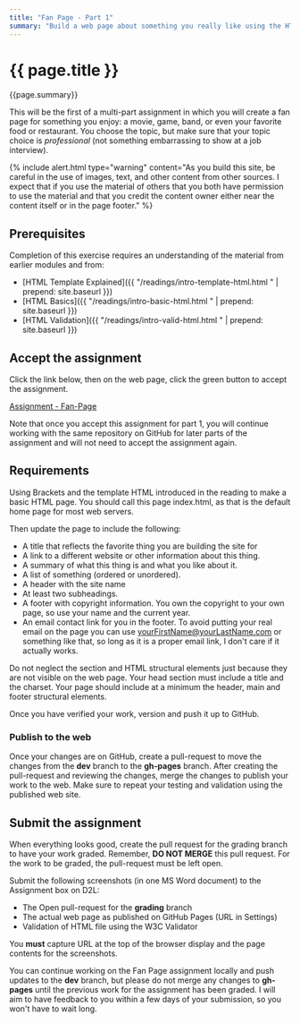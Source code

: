 ```yaml
---
title: "Fan Page - Part 1"
summary: "Build a web page about something you really like using the HTML elements we have learned."
---
```


# {{ page.title }}
{{page.summary}}


This will be the first of a multi-part assignment in which you will create a fan page for something you enjoy: a movie, game, band, or even your favorite food or restaurant.  You choose the topic, but make sure that your topic choice is *professional* (not something embarrassing to show at a job interview).

{% include alert.html type="warning"
  content="As you build this site, be careful in the use of images, text, and other content from other sources. I expect that if you use the material of others that you both have permission to use the material and that you credit the content owner either near the content itself or in the page footer."
%}


## Prerequisites
Completion of this exercise requires an understanding of the material from earlier modules and from:

- [HTML Template Explained]({{ "/readings/intro-template-html.html " | prepend: site.baseurl }})
- [HTML Basics]({{ "/readings/intro-basic-html.html " | prepend: site.baseurl }})
- [HTML Validation]({{ "/readings/intro-valid-html.html " | prepend: site.baseurl }})

## Accept the assignment
Click the link below, then on the web page, click the green button to accept the assignment.

[Assignment - Fan-Page]( https://classroom.github.com/a/UuuqkKTQ )

Note that once you accept this assignment for part 1, you will continue working with the same repository on GitHub for later parts of the assignment and will not need to accept the assignment again.

## Requirements
Using Brackets and the template HTML introduced in the reading to make a basic HTML page. You should call this page index.html, as that is the default home page for most web servers.

Then update the page to include the following:

- A title that reflects the favorite thing you are building the site for
- A link to a different website or other information about this thing.
- A summary of what this thing is and what you like about it.
- A list of something (ordered or unordered).
- A header with the site name
- At least two subheadings.
- A footer with copyright information.  You own the copyright to your own page, so use your name and the current year.
- An email contact link for you in the footer.  To avoid putting your real email on the page you can use yourFirstName@yourLastName.com or something like that, so long as it is a proper email link, I don't care if it actually works.

Do not neglect the <head> section and HTML structural elements just because they are not visible on the web page. Your head section must include a title and the charset.  Your page should include at a minimum the header, main and footer structural elements.

Once you have verified your work, version and push it up to GitHub.  

### Publish to the web
Once your changes are on GitHub, create a pull-request to move the changes from the __dev__ branch to the __gh-pages__ branch. After creating the pull-request and reviewing the changes, merge the changes to publish your work to the web.  Make sure to repeat your testing and validation using the published web site.


## Submit the assignment
When everything looks good, create the pull request for the grading branch to have your work graded. Remember, __DO NOT MERGE__ this pull request. For the work to be graded, the pull-request must be left open.  

Submit the following screenshots (in one MS Word document) to the Assignment box on D2L:

- The Open pull-request for the __grading__ branch
- The actual web page as published on GitHub Pages (URL in Settings)
- Validation of HTML file using the W3C Validator

You __must__ capture URL at the top of the browser display and the page contents for the screenshots.

You can continue working on the Fan Page assignment locally and push updates to the __dev__ branch, but please do not merge any changes to __gh-pages__ until the previous work for the assignment has been graded. I will aim to have feedback to you within a few days of your submission, so you won't have to wait long.

